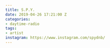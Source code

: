```yaml
---
title: S.P.Y.
date: 2019-04-26 17:21:00 Z
categories:
- daytime-radio
tags:
- artist
instagram: https://www.instagram.com/spydnb/
---
```



